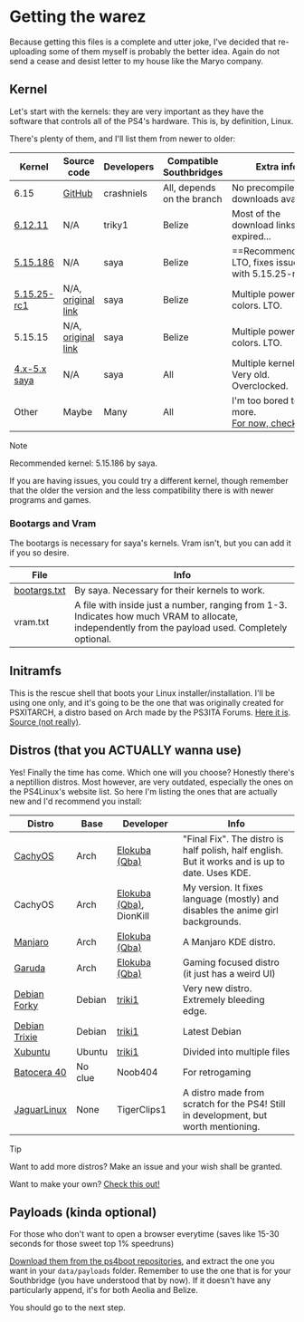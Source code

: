 # Getting the warez
Because getting this files is a complete and utter joke, I've decided that re-uploading some of them myself is probably the better idea. Again do not send a cease and desist letter to my house like the Maryo company.
## Kernel
Let's start with the kernels: they are very important as they have the software that controls all of the PS4's hardware. This is, by definition, Linux.

There's plenty of them, and I'll list them from newer to older:

| Kernel                                                                                                                                                           | Source code                                                       | Developers | Compatible Southbridges    | Extra info                                                                                                       |
| ---------------------------------------------------------------------------------------------------------------------------------------------------------------- | ----------------------------------------------------------------- | ---------- | -------------------------- | ---------------------------------------------------------------------------------------------------------------- |
| 6.15                                                                                                                                                             | [GitHub](https://github.com/crashniels/linux)                     | crashniels | All, depends on the branch | No precompiled downloads available                                                                               |
| [6.12.11](https://github.com/DionKill/ps4-linux-tutorial/blob/main/PS4%20Linux/kernels/bz-6.12.11.tar.xz)                                                        | N/A                                                               | triky1     | Belize                     | Most of the download links are expired...                                                                        |
| [5.15.186](https://github.com/DionKill/ps4-linux-tutorial/blob/main/PS4%20Linux/kernels/5.15.186.src-KHEOPS_V2.1-FullLTO-belize-zram.tar.gz)                     | N/A                                                               | saya       | Belize                     | ==Recommended==. LTO, fixes issues with 5.15.25-rc1.                                                             |
| [5.15.25-rc1](https://github.com/DionKill/ps4-linux-tutorial/blob/main/PS4%20Linux/kernels/5.15.25-rc1_belize_ThinLTO_Led_LAVANDE_Debian-Trixie_LLVM_19.1.2.zip) | N/A, [original link](https://www.youtube.com/watch?v=mpcE9LLS59k) | saya       | Belize                     | Multiple power LED colors. LTO.                                                                                  |
| 5.15.15                                                                                                                                                          | N/A, [original link](https://www.youtube.com/watch?v=mpcE9LLS59k) | saya       | Belize                     | Multiple power LED colors. LTO.                                                                                  |
| [4.x-5.x saya](https://www.logic-sunrise.com/news-1160961-ps4-linux-bzimages-pour-toutes-versions-de-ps4.html)                                                   | N/A                                                               | saya       | All                        | Multiple kernels. Very old. Overclocked.                                                                         |
| Other                                                                                                                                                            | Maybe                                                             | Many       | All                        | I'm too bored to add more.<br>[For now, check this.](https://ps4linux.com/downloads/#PS4_Linux_Kernel_Downloads) |

> [!NOTE]
> Recommended kernel: 5.15.186 by saya.
> 
> If you are having issues, you could try a different kernel, though remember that the older the version and the less compatibility there is with newer programs and games.

### Bootargs and Vram
The bootargs is necessary for saya's kernels. Vram isn't, but you can add it if you so desire.

| File                                                                                                      | Info                                                                                                                                               |
| --------------------------------------------------------------------------------------------------------- | -------------------------------------------------------------------------------------------------------------------------------------------------- |
| [bootargs.txt](https://github.com/DionKill/ps4-linux-tutorial/blob/main/PS4%20Linux/kernels/bootargs.txt) | By saya. Necessary for their kernels to work.                                                                                                      |
| vram.txt                                                                                                  | A file with inside just a number, ranging from 1-3. Indicates how much VRAM to allocate, independently from the payload used. Completely optional. |

## Initramfs
This is the rescue shell that boots your Linux installer/installation. I'll be using one only, and it's going to be the one that was originally created for PSXITARCH, a distro based on Arch made by the PS3ITA Forums. [Here it is](https://github.com/DionKill/ps4-linux-tutorial/blob/main/PS4%20Linux/initramfs.zip). [Source (not really)](https://bitbucket.org/piotrkarbowski/better-initramfs/src/master/).

## Distros (that you ACTUALLY wanna use)
Yes! Finally the time has come. Which one will you choose?
Honestly there's a neptillion distros. Most however, are very outdated, especially the ones on the PS4Linux's website list.
So here I'm listing the ones that are actually new and I'd recommend you install:

| Distro                                                                                           | Base    | Developer                                                                           | Info                                                                                            |
| ------------------------------------------------------------------------------------------------ | ------- | ----------------------------------------------------------------------------------- | ----------------------------------------------------------------------------------------------- |
| [CachyOS](https://ps4linux.com/forums/d/347-linux-pack-cachyos-final-fix-biglinux-and-other-fix) | Arch    | [Elokuba (Qba)](https://www.youtube.com/channel/UCU-eXjZ7Ud0k2wC_14mqdOw)           | "Final Fix". The distro is half polish, half english. But it works and is up to date. Uses KDE. |
| CachyOS                                                                                          | Arch    | [Elokuba (Qba)](https://www.youtube.com/channel/UCU-eXjZ7Ud0k2wC_14mqdOw), DionKill | My version. It fixes language (mostly) and disables the anime girl backgrounds.                 |
| [Manjaro](https://ps4linux.com/forums/d/342-manjaro-from-scratch)                                | Arch    | [Elokuba (Qba)](https://www.youtube.com/channel/UCU-eXjZ7Ud0k2wC_14mqdOw)           | A Manjaro KDE distro.                                                                           |
| [Garuda](https://ps4linux.com/forums/d/334-garuda-linux-ext4-rc1-yakuza)                         | Arch    | [Elokuba (Qba)](https://www.youtube.com/channel/UCU-eXjZ7Ud0k2wC_14mqdOw)           | Gaming focused distro (it just has a weird UI)                                                  |
| [Debian Forky](https://ps4linux.com/forums/d/373-debian-forky-sid/3)                             | Debian  | [triki1](https://ps4linux.com/forums/u/triki1)                                      | Very new distro. Extremely bleeding edge.                                                       |
| [Debian Trixie](https://ps4linux.com/forums/d/369-debien-trixie-full-update-mesa-2520-devel/13)  | Debian  | [triki1](https://ps4linux.com/forums/u/triki1)                                      | Latest Debian                                                                                   |
| [Xubuntu](https://ps4linux.com/forums/d/337-xubuntu-2504-final-release)                          | Ubuntu  | [triki1](https://ps4linux.com/forums/u/triki1)                                      | Divided into multiple files                                                                     |
| [Batocera 40](https://ps4linux.com/forums/d/252-batocera-40-for-ps4-installation-setup-tutorial) | No clue | Noob404                                                                             | For retrogaming                                                                                 |
| [JaguarLinux](https://github.com/Jaguarlinux)                                                    | None    | TigerClips1                                                                         | A distro made from scratch for the PS4! Still in development, but worth mentioning.             |


>[!TIP]
>Want to add more distros? Make an issue and your wish shall be granted.
>
>Want to make your own? [Check this out!](https://ps4linux.com/make-ps4-linux-distro/)

## Payloads (kinda optional)
For those who don't want to open a browser everytime (saves like 15-30 seconds for those sweet top 1% speedruns)

[Download them from the ps4boot repositories](https://github.com/ps4boot/ps4-linux-payloads), and extract the one you want in your `data/payloads` folder. Remember to use the one that is for your Southbridge (you have understood that by now).
If it doesn't have any particularly append, it's for both Aeolia and Belize.

You should go to the next step.